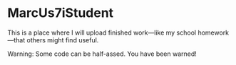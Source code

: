 # MarcUs7iStudent

This is a place where I will upload finished work—like my school homework—that others might find useful.

Warning: Some code can be half-assed. You have been warned!
